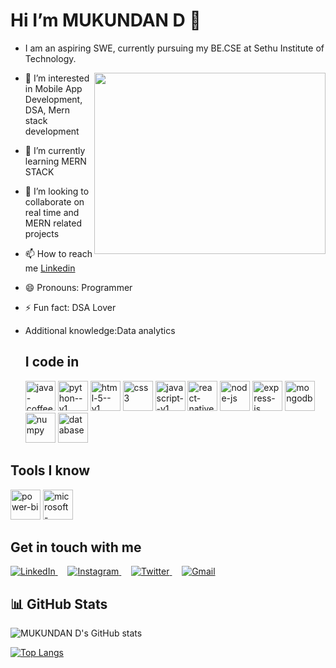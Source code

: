 # Hi I’m MUKUNDAN D 👋
- I am an aspiring SWE, currently pursuing my BE.CSE at Sethu Institute of Technology.

<img align="right" width="370" height="290" src="https://cdn.dribbble.com/users/2131993/screenshots/4948736/thoughtworks-gif_dribbble.gif">





- 👀 I’m interested in Mobile App Development, DSA, Mern stack development
- 🌱 I’m currently learning MERN STACK
- 💞️ I’m looking to collaborate on real time and MERN related projects
- 📫 How to reach me [Linkedin](https://www.linkedin.com/in/mukundan-d/)
- 😄 Pronouns: Programmer
- ⚡ Fun fact: DSA Lover
- Additional knowledge:Data analytics

  ## I code in

  <img width="48" height="48" src="https://img.icons8.com/color/48/java-coffee-cup-logo--v1.png" alt="java-coffee-cup-logo--v1"/>  <img width="48" height="48" src="https://img.icons8.com/color/48/python--v1.png" alt="python--v1"/>  <img width="48" height="48" src="https://img.icons8.com/color/48/html-5--v1.png" alt="html-5--v1"/> 
 <img width="48" height="48" src="https://img.icons8.com/stickers/100/css3.png" alt="css3"/>  <img width="48" height="48" src="https://img.icons8.com/color/48/javascript--v1.png" alt="javascript--v1"/>  <img width="48" height="48" src="https://img.icons8.com/cute-clipart/64/react-native.png" alt="react-native"/>  <img width="48" height="48" src="https://img.icons8.com/fluency/48/node-js.png" alt="node-js"/>  <img width="48" height="48" src="https://img.icons8.com/nolan/64/express-js.png" alt="express-js"/>  <img width="48" height="48" src="https://img.icons8.com/color/48/mongodb.png" alt="mongodb"/>  <img width="48" height="48" src="https://img.icons8.com/color/48/numpy.png" alt="numpy"/>  <img width="48" height="48" src="https://img.icons8.com/ios-filled/50/database.png" alt="database"/>

## Tools I know

<img width="48" height="48" src="https://img.icons8.com/color/48/power-bi.png" alt="power-bi"/>  <img width="48" height="48" src="https://img.icons8.com/color/48/microsoft-excel-2019--v1.png" alt="microsoft-excel-2019--v1"/>


## Get in touch with me


<a href="https://www.linkedin.com/in/mukundan-d" target="_blank">
  <img src="https://img.shields.io/badge/LinkedIn-%230077B5.svg?style=for-the-badge&logo=linkedin&logoColor=white" alt="LinkedIn" /> 
</a>
&nbsp;&nbsp;&nbsp;
<a href="https://www.instagram.com/__mukundan__" target="_blank">
  <img src="https://img.shields.io/badge/Instagram-%23E4405F.svg?style=for-the-badge&logo=instagram&logoColor=white" alt="Instagram" />
</a>
&nbsp;&nbsp;&nbsp;
<a href="https://twitter.com/Mukundan_13" target="_blank">
  <img src="https://img.shields.io/badge/Twitter-%231DA1F2.svg?style=for-the-badge&logo=twitter&logoColor=white" alt="Twitter" />
</a>
&nbsp;&nbsp;&nbsp;
<a href="mailto:mukundanproff@gmail.com" target="_blank">
  <img src="https://img.shields.io/badge/Gmail-D14836?style=for-the-badge&logo=gmail&logoColor=white" alt="Gmail" />
</a>


## 📊 GitHub Stats

![MUKUNDAN D's GitHub stats](https://github-readme-stats.vercel.app/api?username=mukundan-13&show_icons=true&theme=radical)

[![Top Langs](https://github-readme-stats.vercel.app/api/top-langs/?username=mukundan-13&layout=compact)](https://github.com/mukundan-13/github-readme-stats)
<!---
mukundan-13/mukundan-13 is a ✨ special ✨ repository because its `README.md` (this file) appears on your GitHub profile.
You can click the Preview link to take a look at your changes.
--->
